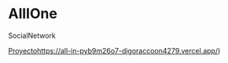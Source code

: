 # AllIOne
SocialNetwork

[Proyecto](https://all-in-pyb9m26o7-digoraccoon4279.vercel.app/)https://all-in-pyb9m26o7-digoraccoon4279.vercel.app/)
